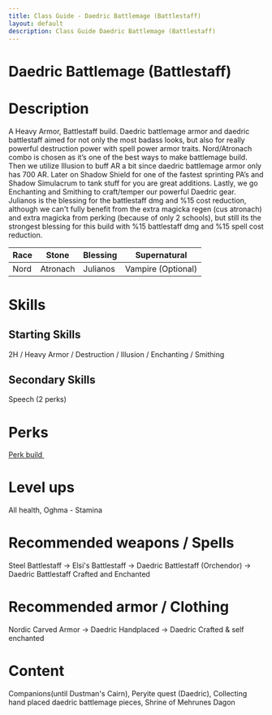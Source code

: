 ```yaml
---
title: Class Guide - Daedric Battlemage (Battlestaff)
layout: default
description: Class Guide Daedric Battlemage (Battlestaff)
---
```


# Daedric Battlemage (Battlestaff)

# Description

A Heavy Armor, Battlestaff build. Daedric battlemage armor and daedric battlestaff aimed for not only the most badass looks, but also for really powerful destruction power with spell power armor traits. Nord/Atronach combo is chosen as it’s one of the best ways to make battlemage build. Then we utilize Illusion to buff AR a bit since daedric battlemage armor only has 700 AR. Later on Shadow Shield for one of the fastest sprinting PA’s and Shadow Simulacrum to tank stuff for you are great additions. Lastly, we go Enchanting and Smithing to craft/temper our powerful Daedric gear. Julianos is the blessing for the battlestaff dmg and %15 cost reduction, although we can't fully benefit from the extra magicka regen (cus atronach) and extra magicka from perking (because of only 2 schools), but still its the strongest blessing for this build with %15 battlestaff dmg and %15 spell cost reduction.


Race | Stone | Blessing | Supernatural
|--|--|--|--|
Nord | Atronach | Julianos | Vampire (Optional)


# Skills

## Starting Skills

2H / Heavy Armor / Destruction / Illusion / Enchanting / Smithing 

## Secondary Skills

Speech (2 perks) 

# Perks

<a href="https://banananaut.github.io/NannerPlanner/?p=1&b=AgEAAAEoJwAABQUKBUtkCmRGBQUKBQVkBQVLMAYCBwAAAAAAAADgBYv4A-72AAAAAAAAAABA8AAFFA_E" target="_blank" rel="noopener noreferrer">Perk build <svg viewBox="0 0 24 24" aria-labelledby="svg-external-link-title" width="1em" height="1em"><use xlink:href="#svg-external-link"></use></svg></a>

# Level ups

All health,  Oghma - Stamina

# Recommended weapons / Spells

Steel Battlestaff -> Elsi's Battlestaff -> Daedric Battlestaff (Orchendor) -> Daedric Battlestaff Crafted and Enchanted

# Recommended armor / Clothing

Nordic Carved Armor -> Daedric Handplaced -> Daedric Crafted & self enchanted 

# Content 

Companions(until Dustman's Cairn), Peryite quest (Daedric), Collecting hand placed daedric battlemage pieces, Shrine of Mehrunes Dagon